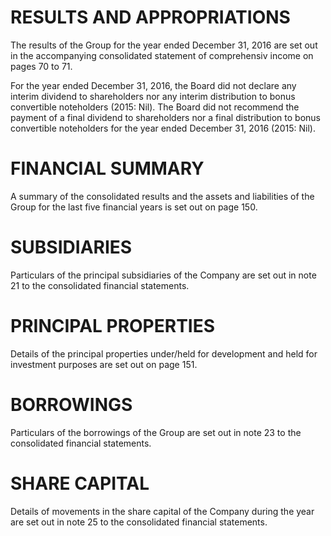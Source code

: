 # RESULTS AND APPROPRIATIONS

The results of the Group for the year ended December 31, 2016 are set out in the accompanying consolidated statement of comprehensiv income on pages 70 to 71.

For the year ended December 31, 2016, the Board did not declare any interim dividend to shareholders nor any interim distribution to bonus convertible noteholders (2015: Nil). The Board did not recommend the payment of a final dividend to shareholders nor a final distribution to bonus convertible noteholders for the year ended December 31, 2016 (2015: Nil).

# FINANCIAL SUMMARY

A summary of the consolidated results and the assets and liabilities of the Group for the last five financial years is set out on page 150.

# SUBSIDIARIES

Particulars of the principal subsidiaries of the Company are set out in note 21 to the consolidated financial statements.

# PRINCIPAL PROPERTIES

Details of the principal properties under/held for development and held for investment purposes are set out on page 151.

# BORROWINGS

Particulars of the borrowings of the Group are set out in note 23 to the consolidated financial statements.

# SHARE CAPITAL

Details of movements in the share capital of the Company during the year are set out in note 25 to the consolidated financial statements.